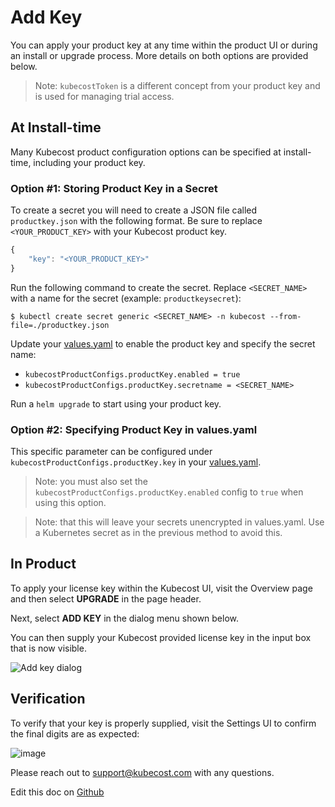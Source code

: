 Add Key
=======

You can apply your product key at any time within the product UI or during an install or upgrade process. More details on both options are provided below.

> Note: `kubecostToken` is a different concept from your product key and is used for managing trial access.

## At Install-time

Many Kubecost product configuration options can be specified at install-time, including your product key.

### Option #1: Storing Product Key in a Secret

To create a secret you will need to create a JSON file called `productkey.json` with the following format. Be sure to replace `<YOUR_PRODUCT_KEY>` with your Kubecost product key.

``` javascript
{ 
    "key": "<YOUR_PRODUCT_KEY>"
}
```

Run the following command to create the secret. Replace `<SECRET_NAME>` with a name for the secret (example: `productkeysecret`):

``` shell
$ kubectl create secret generic <SECRET_NAME> -n kubecost --from-file=./productkey.json
```

Update your [values.yaml](https://github.com/kubecost/cost-analyzer-helm-chart/blob/5eedab0433445a5b8e134113beb95f4598cd5e2d/cost-analyzer/values.yaml#L714-L717) to enable the product key and specify the secret name:

* `kubecostProductConfigs.productKey.enabled = true`
* `kubecostProductConfigs.productKey.secretname = <SECRET_NAME>`

Run a `helm upgrade` to start using your product key.

### Option #2: Specifying Product Key in values.yaml

This specific parameter can be configured under `kubecostProductConfigs.productKey.key` in your [values.yaml](https://github.com/kubecost/cost-analyzer-helm-chart/blob/84dfbe4addedfee55b50af6ca44c1f62966d4457/cost-analyzer/values.yaml#L426).

> Note: you must also set the `kubecostProductConfigs.productKey.enabled` config to `true` when using this option.

> Note: that this will leave your secrets unencrypted in values.yaml. Use a Kubernetes secret as in the previous method to avoid this.

## In Product

To apply your license key within the Kubecost UI, visit the Overview page and then select **UPGRADE** in the page header.

Next, select **ADD KEY** in the dialog menu shown below.

You can then supply your Kubecost provided license key in the input box that is now visible.

![Add key dialog](https://raw.githubusercontent.com/kubecost/docs/main/images/add-key-dialog.png)

## Verification

To verify that your key is properly supplied, visit the Settings UI to confirm the final digits are as expected:

![image](https://user-images.githubusercontent.com/298359/111573440-c74c9c00-8767-11eb-842c-cfa18159d1c1.png)

Please reach out to support@kubecost.com with any questions.

Edit this doc on [Github](https://github.com/kubecost/docs/blob/main/add-key.md)

<!--- {"article":"4407595912983","section":"4402815636375","permissiongroup":"1500001277122"} --->
